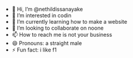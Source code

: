 - 👋 Hi, I’m @nethildissanayake
- 👀 I’m interested in codin
- 🌱 I’m currently learning how to make a website
- 💞️ I’m looking to collaborate on noone
- 📫 How to reach me is not your business
- 😄 Pronouns: a straight male
- ⚡ Fun fact: i like f1

<!---
nethildissanayake/nethildissanayake is a ✨ special ✨ repository because its `README.md` (this file) appears on your GitHub profile.
You can click the Preview link to take a look at your changes.
--->
